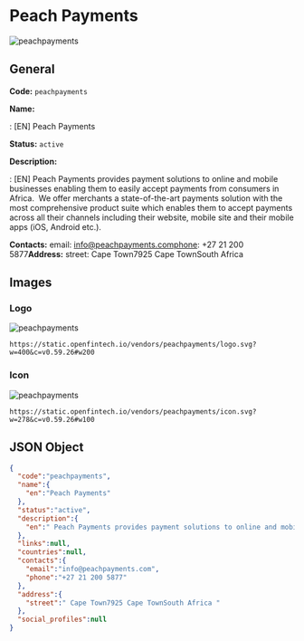 
# Peach Payments 
![peachpayments](https://static.openfintech.io/vendors/peachpayments/logo.svg?w=400&c=v0.59.26#w200)  

## General 
 
**Code:** `peachpayments` 
 
**Name:** 
 
:	[EN] Peach Payments 
 
**Status:** `active` 
 
**Description:** 
 
: [EN]  Peach Payments provides payment solutions to online and mobile businesses enabling them to easily accept payments from consumers in Africa.  We offer merchants a state-of-the-art payments solution with the most comprehensive product suite which enables them to accept payments across all their channels including their website, mobile site and their mobile apps (iOS, Android etc.).   
 
**Contacts:** 
email: info@peachpayments.comphone: +27 21 200 5877**Address:** 
street:  Cape Town7925 Cape TownSouth Africa  

## Images 

### Logo 
 
![peachpayments](https://static.openfintech.io/vendors/peachpayments/logo.svg?w=400&c=v0.59.26#w200)  

```
https://static.openfintech.io/vendors/peachpayments/logo.svg?w=400&c=v0.59.26#w200
```  

### Icon 
 
![peachpayments](https://static.openfintech.io/vendors/peachpayments/icon.svg?w=278&c=v0.59.26#w100)  

```
https://static.openfintech.io/vendors/peachpayments/icon.svg?w=278&c=v0.59.26#w100
```  

## JSON Object 

```json
{
  "code":"peachpayments",
  "name":{
    "en":"Peach Payments"
  },
  "status":"active",
  "description":{
    "en":" Peach Payments provides payment solutions to online and mobile businesses enabling them to easily accept payments from consumers in Africa.\u00a0 We offer merchants a state-of-the-art payments solution with the most comprehensive product suite which enables them to accept payments across all their channels including their website, mobile site and their mobile apps (iOS, Android etc.).\u00a0 "
  },
  "links":null,
  "countries":null,
  "contacts":{
    "email":"info@peachpayments.com",
    "phone":"+27 21 200 5877"
  },
  "address":{
    "street":" Cape Town7925 Cape TownSouth Africa "
  },
  "social_profiles":null
}
```  
